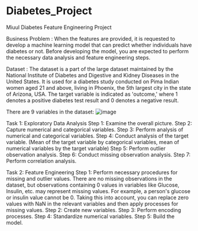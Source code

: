 # Diabetes_Project
Miuul Diabetes Feature Engineering Project 

Business Problem : 
When the features are provided, it is requested to develop a machine learning model that can predict whether individuals have diabetes or not. Before developing the model, you are expected to perform the necessary data analysis and feature engineering steps.


Dataset :
The dataset is a part of the large dataset maintained by the National Institute of Diabetes and Digestive and Kidney Diseases in the United States. It is used for a diabetes study conducted on Pima Indian women aged 21 and above, living in Phoenix, the 5th largest city in the state of Arizona, USA. The target variable is indicated as 'outcome,' where 1 denotes a positive diabetes test result and 0 denotes a negative result.

There are 9 variables in the dataset:
![image](https://github.com/YuceNurs/Diabetes_Project/assets/79469109/327e0c19-7f66-4b29-83a9-7ad88557b486)

Task 1: Exploratory Data Analysis 
Step 1: Examine the overall picture.
Step 2: Capture numerical and categorical variables. 
Step 3: Perform analysis of numerical and categorical variables.
Step 4: Conduct analysis of the target variable. (Mean of the target variable by categorical variables, mean of numerical variables by the target variable)
Step 5: Perform outlier observation analysis.
Step 6: Conduct missing observation analysis.
Step 7: Perform correlation analysis.


Task 2: Feature Engineering
Step 1: Perform necessary procedures for missing and outlier values. There are no missing observations in the dataset, but observations containing 0 values in variables like Glucose, Insulin, etc. may represent missing values. For example, a person's glucose or insulin value cannot be 0. Taking this into account, you can replace zero values with NaN in the relevant variables and then apply processes for missing values.
Step 2: Create new variables.
Step 3: Perform encoding processes.
Step 4: Standardize numerical variables.
Step 5: Build the model.

